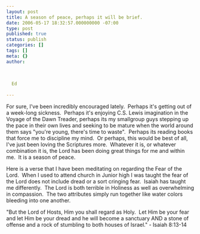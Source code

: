 ```yaml
---
layout: post
title: A season of peace, perhaps it will be brief.
date: 2006-05-17 18:32:57.000000000 -07:00
type: post
published: true
status: publish
categories: []
tags: []
meta: {}
author:
  
  
  
  Ed
  
---
```

<p>For sure, I&#39;ve been incredibly encouraged lately.&nbsp; Perhaps it&#39;s getting out of a week-long sickness.&nbsp; Perhaps it&#39;s enjoying C.S. Lewis imagination in the Voyage of the Dawn Treader, perhaps its my smallgroup guys stepping up the pace in their own lives and seeking to be mature when the world around them says &quot;you&#39;re young, there&#39;s time to waste&quot;.&nbsp; Perhaps its reading books that force me to discipline my mind.&nbsp; Or perhaps, this would be best of all, I&#39;ve just been loving the Scriptures more.&nbsp; Whatever it is, or whatever combination it is, the Lord has been doing great things for me and within me.&nbsp; It is a season of peace.&nbsp;&nbsp;</p>
<p>Here is a verse that I have been meditating on regarding the Fear of the Lord.&nbsp; When I used to attend church in Junior high I was taught the fear of the Lord does not include dread or a sort cringing fear.&nbsp; Isaiah has taught me differently.&nbsp; The Lord is both terrible in Holiness as well as overwhelming in compassion.&nbsp; The two attributes simply run together like water colors bleeding into one another.</p>
<p>&quot;But the Lord of Hosts, Him you shall regard as Holy.&nbsp; Let Him be your fear and let Him be your dread and he will become a sanctuary AND a stone of offense and a rock of stumbling to both houses of Israel.&quot; - Isaiah 8:13-14&nbsp;</p>
